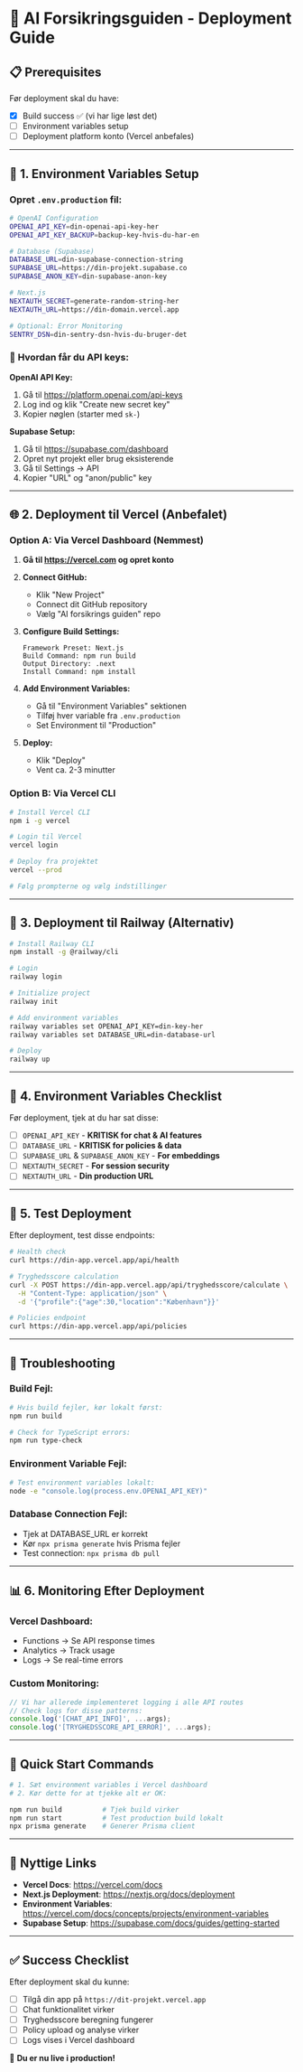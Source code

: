 # 🚀 AI Forsikringsguiden - Deployment Guide

## 📋 **Prerequisites**
Før deployment skal du have:
- [x] Build success ✅ (vi har lige løst det)
- [ ] Environment variables setup
- [ ] Deployment platform konto (Vercel anbefales)

---

## 🔧 **1. Environment Variables Setup**

### Opret `.env.production` fil:
```bash
# OpenAI Configuration
OPENAI_API_KEY=din-openai-api-key-her
OPENAI_API_KEY_BACKUP=backup-key-hvis-du-har-en

# Database (Supabase)
DATABASE_URL=din-supabase-connection-string
SUPABASE_URL=https://din-projekt.supabase.co
SUPABASE_ANON_KEY=din-supabase-anon-key

# Next.js
NEXTAUTH_SECRET=generate-random-string-her
NEXTAUTH_URL=https://din-domain.vercel.app

# Optional: Error Monitoring
SENTRY_DSN=din-sentry-dsn-hvis-du-bruger-det
```

### 🔑 **Hvordan får du API keys:**

**OpenAI API Key:**
1. Gå til https://platform.openai.com/api-keys
2. Log ind og klik "Create new secret key"
3. Kopier nøglen (starter med `sk-`)

**Supabase Setup:**
1. Gå til https://supabase.com/dashboard
2. Opret nyt projekt eller brug eksisterende
3. Gå til Settings → API
4. Kopier "URL" og "anon/public" key

---

## 🌐 **2. Deployment til Vercel (Anbefalet)**

### Option A: Via Vercel Dashboard (Nemmest)

1. **Gå til https://vercel.com og opret konto**

2. **Connect GitHub:**
   - Klik "New Project"
   - Connect dit GitHub repository
   - Vælg "AI forsikrings guiden" repo

3. **Configure Build Settings:**
   ```
   Framework Preset: Next.js
   Build Command: npm run build
   Output Directory: .next
   Install Command: npm install
   ```

4. **Add Environment Variables:**
   - Gå til "Environment Variables" sektionen
   - Tilføj hver variable fra `.env.production`
   - Set Environment til "Production"

5. **Deploy:**
   - Klik "Deploy"
   - Vent ca. 2-3 minutter

### Option B: Via Vercel CLI

```bash
# Install Vercel CLI
npm i -g vercel

# Login til Vercel
vercel login

# Deploy fra projektet
vercel --prod

# Følg prompterne og vælg indstillinger
```

---

## 🔧 **3. Deployment til Railway (Alternativ)**

```bash
# Install Railway CLI
npm install -g @railway/cli

# Login
railway login

# Initialize project
railway init

# Add environment variables
railway variables set OPENAI_API_KEY=din-key-her
railway variables set DATABASE_URL=din-database-url

# Deploy
railway up
```

---

## 🔧 **4. Environment Variables Checklist**

Før deployment, tjek at du har sat disse:

- [ ] `OPENAI_API_KEY` - **KRITISK for chat & AI features**
- [ ] `DATABASE_URL` - **KRITISK for policies & data**
- [ ] `SUPABASE_URL` & `SUPABASE_ANON_KEY` - **For embeddings**
- [ ] `NEXTAUTH_SECRET` - **For session security**
- [ ] `NEXTAUTH_URL` - **Din production URL**

---

## 🧪 **5. Test Deployment**

Efter deployment, test disse endpoints:

```bash
# Health check
curl https://din-app.vercel.app/api/health

# Tryghedsscore calculation
curl -X POST https://din-app.vercel.app/api/tryghedsscore/calculate \
  -H "Content-Type: application/json" \
  -d '{"profile":{"age":30,"location":"København"}}'

# Policies endpoint
curl https://din-app.vercel.app/api/policies
```

---

## 🚨 **Troubleshooting**

### Build Fejl:
```bash
# Hvis build fejler, kør lokalt først:
npm run build

# Check for TypeScript errors:
npm run type-check
```

### Environment Variable Fejl:
```bash
# Test environment variables lokalt:
node -e "console.log(process.env.OPENAI_API_KEY)"
```

### Database Connection Fejl:
- Tjek at DATABASE_URL er korrekt
- Kør `npx prisma generate` hvis Prisma fejler
- Test connection: `npx prisma db pull`

---

## 📊 **6. Monitoring Efter Deployment**

### Vercel Dashboard:
- Functions → Se API response times
- Analytics → Track usage
- Logs → Se real-time errors

### Custom Monitoring:
```javascript
// Vi har allerede implementeret logging i alle API routes
// Check logs for disse patterns:
console.log('[CHAT_API_INFO]', ...args);
console.log('[TRYGHEDSSCORE_API_ERROR]', ...args);
```

---

## 🎯 **Quick Start Commands**

```bash
# 1. Sæt environment variables i Vercel dashboard
# 2. Kør dette for at tjekke alt er OK:

npm run build          # Tjek build virker
npm run start          # Test production build lokalt
npx prisma generate    # Generer Prisma client
```

---

## 🔗 **Nyttige Links**

- **Vercel Docs**: https://vercel.com/docs
- **Next.js Deployment**: https://nextjs.org/docs/deployment
- **Environment Variables**: https://vercel.com/docs/concepts/projects/environment-variables
- **Supabase Setup**: https://supabase.com/docs/guides/getting-started

---

## ✅ **Success Checklist**

Efter deployment skal du kunne:
- [ ] Tilgå din app på `https://dit-projekt.vercel.app`
- [ ] Chat funktionalitet virker
- [ ] Tryghedsscore beregning fungerer
- [ ] Policy upload og analyse virker
- [ ] Logs vises i Vercel dashboard

🎉 **Du er nu live i production!**